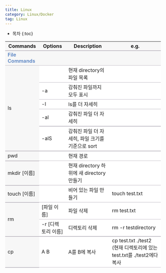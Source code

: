 ```yaml
---
title: Linux
category: Linux/Docker
tag: Linux
---
```









* 목차
{:toc}














<html>
  <head>
    <style type="text/css">
      .line{border-bottom: 1px solid #BDB8C1;}
      .line2{border-bottom: 2px solid #BDB8C1;}
      .line3{border-bottom: 1px solid #BDB8C1; background-color: #F7F7F7;}
      .line4{border-bottom: 2px solid #BDB8C1; background-color: #F7F7F7;}
      table, th, td {
         border:none;
         background-color: #FFFFFF;
       }
    </style>
   </head>
   <body>
     <table style="border-collapse:collapse">
       <tr><th class="line4" bgcolor="#F8F7F9">Commands</th><th class="line4">Options</th><th class="line4">Description</th><th class="line4">e.g.</th></tr>
       <tr><td class="line3"><span style="color:#648BC6; font-weight: bold;">File Commands</span></td><td class="line3"> </td><td class="line3"> </td><td class="line3"> </td></tr>
       <tr><td class="line4" rowspan="5">ls</td><td class="line"> </td><td class="line">현재 directory의 파일 목록</td><td class="line"> </td></tr>
       <tr><td class="line">-a</td><td class="line">감춰진 파일까지 모두 표시</td><td class="line"> </td></tr>
       <tr><td class="line">-l</td><td class="line">ls를 더 자세히</td><td class="line"> </td></tr>
       <tr><td class="line2">-al</td><td class="line2">감춰진 파일 더 자세히</td><td class="line2"> </td></tr>
       <tr><td class="line2">-alS</td><td class="line2">감춰진 파일 더 자세히, 파일 크기를 기준으로 sort</td><td class="line2"> </td></tr>
       <tr><td class="line4" rowspan="1">pwd</td><td class="line"> </td><td class="line">현재 경로</td><td class="line"> </td></tr>
       <tr><td class="line4" rowspan="1">mkdir [이름]</td><td class="line"> </td><td class="line">현재 directory 하위에 새 directory 만들기</td><td class="line"> </td></tr>
       <tr><td class="line4" rowspan="1">touch [이름]</td><td class="line"> </td><td class="line">비어 있는 파일 만들기</td><td class="line">touch test.txt</td></tr>
       <tr><td class="line4" rowspan="2">rm</td><td class="line">[파일 이름]</td><td class="line">파일 삭제</td><td class="line">rm test.txt</td></tr>
       <tr><td class="line2">-r [디렉토리 이름]</td><td class="line2">디렉토리 삭제</td><td class="line2">rm -r testdirectory</td></tr>
       <tr><td class="line4" rowspan="1">cp</td><td class="line">A B</td><td class="line">A를 B에 복사</td><td class="line">cp test.txt ./test2 (현재 디렉토리에 있는 test.txt를 ./test2에다 복사</td></tr>
    </table>
 </body>
 </html>
